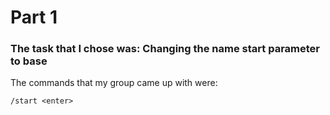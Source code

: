 # Part 1

 ### The task that I chose was: Changing the name **start** parameter to **base**

The commands that my group came up with were:

``/start <enter>``
